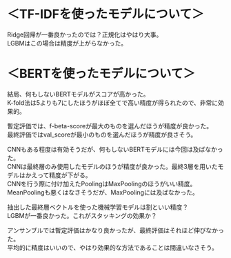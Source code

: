 # ＜TF-IDFを使ったモデルについて＞
Ridge回帰が一番良かったのでは？正規化はやはり大事。<br>
LGBMはこの場合は精度が上がらなかった。

# ＜BERTを使ったモデルについて＞
結局、何もしないBERTモデルがスコアが高かった。<br>
K-fold法は5よりも7にしたほうがほぼ全てで高い精度が得られたので、非常に効果的。<br>

暫定評価では、f-beta-scoreが最大のものを選んだほうが精度が良かった。<br>
最終評価ではval_scoreが最小のものを選んだほうが精度が良さそう。<br>

CNNもある程度は有効そうだが、何もしないBERTモデルには今回は及ばなかった。<br>
CNNは最終層のみ使用したモデルのほうが精度が良かった。最終3層を用いたモデルはかえって精度が下がる。<br>
CNNを行う際に付け加えたPoolingはMaxPoolingのほうがいい精度。<br>
MeanPoolingも悪くはなさそうだが、MaxPoolingには及ばなかった。<br>

抽出した最終層ベクトルを使った機械学習モデルは割といい精度？<br>
LGBMが一番良かった。これがスタッキングの効果か？<br>

アンサンブルでは暫定評価はかなり良かったが、最終評価はそれほど伸びなかった。<br>
平均的に精度はいいので、やはり効果的な方法であることは間違いなさそう。
